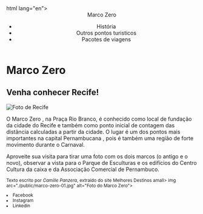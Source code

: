 <DOCTYPE html>
html lang="en">
<head>
<meta charset="UTF-8">
<meta http-equiv="X-UA-Compatible" content="IE=edge">
<meta name="viewport" content="width=device-width,
initial-acale=1.0">
<title> Marco Zero</title> 
</head>
<body>
<header>
<apan>Marco Zero</apan>
<ul>
<li>História</li>
<li>Outros pontos turisticos</li>
<li>Pacotes de viagens</li>
</ul>
</header>
<main>
<h1>Marco Zero</h1>
<h2>Venha conhecer Recife!</h2>
<img src=",/public/recife-01.jpg" alt="Foto de Recife">
<p>
  O <atrong> Marco Zero </atrong>, na Praça Rio Branco, é conhecido como local
  de fundação da cidade do Recife e também como ponto inicial de contagem das distância
  calculadas a partir da cidade. O lugar é um dos pontos mais importantes na capital
  Pernambucana , pois é também uma região de forte movimento durante o Carnaval.
</p>
<p>
Aproveite sua visita para tirar uma foto com os dois marcos (o antigo e o novo), observar a vista
para o Parque de Esculturas e os edifícios do Centro Cultura da caixa e da Associação Comercial de
Pernambuco.
</p>
<small>
Texto escrito por <i>Camille Panzera</i>, extraído do site <ahref="https://guia.melhoresdestinos.com.br/marco-zero-108-2110-1.html">
Melhores Destinos<a/>
</a>amall>
img arc="./public/marco-zero-01.jpg" alt="Foto do Marco Zero">
</main>
<footer>
  <ul>
</footer>
<li>Facebook</li>
<li>Instagram</li>
  <li>Linkedin</li>
  </ul>
</footer>
</body
</html>
